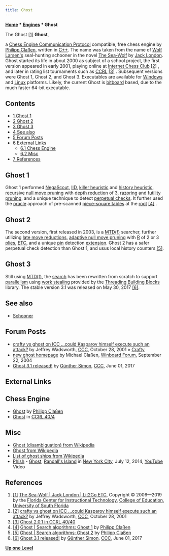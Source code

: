 ```yaml
---
title: Ghost
---
```

**[Home](Home "Home") * [Engines](Engines "Engines") * Ghost**

[](https://etc.usf.edu/lit2go/153/the-sea-wolf/) The Ghost <a id="cite-note-1" href="#cite-ref-1">[1]</a>
**Ghost**,

a [Chess Engine Communication Protocol](Chess_Engine_Communication_Protocol "Chess Engine Communication Protocol") compatible, free chess engine by [Philipp Claßen](Philipp_Cla%C3%9Fen "Philipp Claßen"), written in [C++](Cpp "Cpp").
The name was taken from the name of [Wolf Larsen's](https://en.wikipedia.org/wiki/The_Sea-Wolf#Wolf_Larsen) seal-hunting schooner in the novel [The Sea-Wolf](https://en.wikipedia.org/wiki/The_Sea-Wolf) by [Jack London](https://en.wikipedia.org/wiki/Jack_London).
Ghost started its life in about 2000 as subject of a school project, the first version appeared in early 2001, playing online at [Internet Chess Club](index.php?title=Internet_Chess_Club&action=edit&redlink=1 "Internet Chess Club (page does not exist)") <a id="cite-note-2" href="#cite-ref-2">[2]</a> , and later in rating list tournaments such as [CCRL](CCRL "CCRL") <a id="cite-note-3" href="#cite-ref-3">[3]</a> . Subsequent versions were Ghost 1, Ghost 2, and Ghost 3. Executables are available for [Windows](Windows "Windows") and [Linux](Linux "Linux") platforms. Likely, the current Ghost is [bitboard](Bitboards "Bitboards") based, due to the much faster 64-bit executable.

## Contents

- [1 Ghost 1](#ghost-1)
- [2 Ghost 2](#ghost-2)
- [3 Ghost 3](#ghost-3)
- [4 See also](#see-also)
- [5 Forum Posts](#forum-posts)
- [6 External Links](#external-links)
  - [6.1 Chess Engine](#chess-engine)
  - [6.2 Misc](#misc)
- [7 References](#references)

## Ghost 1

Ghost 1 performed [NegaScout](NegaScout "NegaScout"), [IID](Internal_Iterative_Deepening "Internal Iterative Deepening"), [killer heuristic](Killer_Heuristic "Killer Heuristic") and [history heuristic](History_Heuristic "History Heuristic"), [recursive](Recursion "Recursion") [null move pruning](Null_Move_Pruning "Null Move Pruning") with [depth reduction](Depth_Reduction_R "Depth Reduction R") of 3, [razoring](Razoring "Razoring") and [futility pruning](Futility_Pruning "Futility Pruning"), and a unique technique to detect [perpetual checks](Check#Perpetual "Check").
It further used the [oracle](Oracle "Oracle") approach of pre-scanned [piece-square tables](Piece-Square_Tables "Piece-Square Tables") at the [root](Root "Root") <a id="cite-note-4" href="#cite-ref-4">[4]</a> .

## Ghost 2

The second version, first released in 2003, is a [MTD(f)](</MTD(f)> "MTD(f)") searcher, further utilizing [late move reductions](Late_Move_Reductions "Late Move Reductions"), [adaptive null move pruning](Null_Move_Pruning#AdaptiveNullMovePruning "Null Move Pruning") with [R](Depth_Reduction_R "Depth Reduction R") of 2 or 3 [plies](Ply "Ply"), [ETC](Enhanced_Transposition_Cutoff "Enhanced Transposition Cutoff"), and a unique [pin](Pin "Pin") detection [extension](Extensions "Extensions"). Ghost 2 has a safer perpetual check detection than Ghost 1, and usus local history counters <a id="cite-note-5" href="#cite-ref-5">[5]</a>.

## Ghost 3

Still using [MTD(f)](</MTD(f)> "MTD(f)"), the [search](Search "Search") has been rewritten from scratch to support [parallelism](Parallel_Search "Parallel Search") using [work stealing](https://en.wikipedia.org/wiki/Work_stealing) provided by the [Threading Building Blocks](https://en.wikipedia.org/wiki/Threading_Building_Blocks) library.
The stable version 3.1 was released on May 30, 2017 <a id="cite-note-6" href="#cite-ref-6">[6]</a>.

## See also

- [Schooner](Schooner "Schooner")

## Forum Posts

- [crafty vs ghost on ICC ...could Kasparov himself execute such an attack?](https://www.stmintz.com/ccc/index.php?id=194607) by Jeffrey Wadsworth, [CCC](CCC "CCC"), October 28, 2001 » [Crafty](Crafty "Crafty")
- [new ghost homepage](http://www.open-aurec.com/wbforum/viewtopic.php?f=18&t=49019) by Michael Claßen, [Winboard Forum](Computer_Chess_Forums "Computer Chess Forums"), September 22, 2004
- [Ghost 3.1 released!](http://www.talkchess.com/forum/viewtopic.php?t=64143) by [Günther Simon](G%C3%BCnther_Simon "Günther Simon"), [CCC](CCC "CCC"), June 01, 2017

## External Links

## Chess Engine

- [Ghost](http://www.ghostchess.de/) by [Philipp Claßen](Philipp_Cla%C3%9Fen "Philipp Claßen")
- [Ghost](http://ccrl.chessdom.com/ccrl/404/cgi/compare_engines.cgi?family=Ghost&print=Rating+list&print=Results+table&print=LOS+table&print=Ponder+hit+table&print=Eval+difference+table&print=Comopp+gamenum+table&print=Overlap+table&print=Score+with+common+opponents) in [CCRL 40/4](CCRL "CCRL")

## Misc

- [Ghost (disambiguation) from Wikipedia](https://en.wikipedia.org/wiki/Ghost_%28disambiguation%29)
- [Ghost from Wikipedia](https://en.wikipedia.org/wiki/Ghost)
- [List of ghost ships from Wikipedia](https://en.wikipedia.org/wiki/List_of_ghost_ships)
- [Phish](Category:Phish "Category:Phish") - [Ghost](<https://en.wikipedia.org/wiki/Ghost_(Phish_song)>), [Randall's Island](https://en.wikipedia.org/wiki/Randalls_and_Wards_Islands) in [New York City](https://en.wikipedia.org/wiki/New_York_City), July 12, 2014, [YouTube](https://en.wikipedia.org/wiki/YouTube) Video

## References

1. <a id="cite-ref-1" href="#cite-note-1">[1]</a> [The Sea-Wolf | Jack London | Lit2Go ETC](https://etc.usf.edu/lit2go/153/the-sea-wolf/), Copyright © 2006—2019 by the [Florida Center for Instructional Technology](https://fcit.usf.edu/), [College of Education](https://www.usf.edu/education/), [University of South Florida](https://en.wikipedia.org/wiki/University_of_South_Florida)
1. <a id="cite-ref-2" href="#cite-note-2">[2]</a> [crafty vs ghost on ICC ...could Kasparov himself execute such an attack?](https://www.stmintz.com/ccc/index.php?id=194607) by Jeffrey Wadsworth, [CCC](CCC "CCC"), October 28, 2001
1. <a id="cite-ref-3" href="#cite-note-3">[3]</a> [Ghost 2.0.1 in CCRL 40/40](http://www.computerchess.org.uk/ccrl/4040/cgi/engine_details.cgi?print=Details&each_game=1&eng=Ghost%202.0.1#Ghost_2_0_1)
1. <a id="cite-ref-4" href="#cite-note-4">[4]</a> [Ghost | Search algorithms: Ghost 1](http://www.ghostchess.de/) by [Philipp Claßen](Philipp_Cla%C3%9Fen "Philipp Claßen")
1. <a id="cite-ref-5" href="#cite-note-5">[5]</a> [Ghost | Search algorithms: Ghost 2](http://www.ghostchess.de/) by [Philipp Claßen](Philipp_Cla%C3%9Fen "Philipp Claßen")
1. <a id="cite-ref-6" href="#cite-note-6">[6]</a> [Ghost 3.1 released!](http://www.talkchess.com/forum/viewtopic.php?t=64143) by [Günther Simon](G%C3%BCnther_Simon "Günther Simon"), [CCC](CCC "CCC"), June 01, 2017

**[Up one Level](Engines "Engines")**

